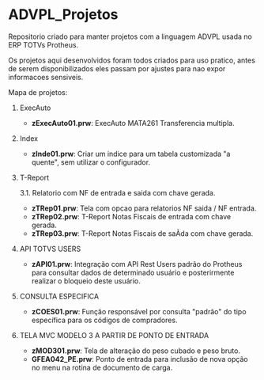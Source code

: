 # ADVPL_Projetos

Repositorio criado para manter projetos com a linguagem ADVPL usada no ERP TOTVs Protheus.

Os projetos aqui desenvolvidos foram todos criados para uso pratico, antes de serem disponibilizados eles passam por ajustes para nao expor informacoes sensi­veis.

Mapa de projetos:

1. ExecAuto
   * **zExecAuto01.prw**: ExecAuto MATA261 Transferencia multipla. 

2. Index
   * **zInde01.prw**: Criar um indi­ce para um tabela customizada "a quente", sem utilizar o configurador.
      
3. T-Report

   3.1. Relatorio com NF de entrada e sai­da com chave gerada.
      * **zTRep01.prw**: Tela com opcao para relatorios NF sai­da / NF entrada. 
      * **zTRep02.prw**: T-Report Notas Fiscais de entrada com chave gerada. 
      * **zTRep03.prw**: T-Report Notas Fiscais de saÃ­da com chave gerada.

4. API TOTVS USERS
   * **zAPI01.prw**: Integração com API Rest Users padrão do Protheus para consultar dados de determinado usuário e posterirmente realizar o bloqueio deste usuário.

5. CONSULTA ESPECIFICA
   * **zCOES01.prw**: Função responsável por consulta "padrão" do tipo específica para os códigos de compradores.

6. TELA MVC MODELO 3 A PARTIR DE PONTO DE ENTRADA
   * **zMOD301.prw**: Tela de alteração do peso cubado e peso bruto.
   * **GFEA042_PE.prw**: Ponto de entrada para inclusão de nova opção no menu na rotina de documento de carga.
  

